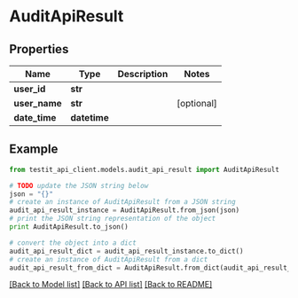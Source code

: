 # AuditApiResult


## Properties
Name | Type | Description | Notes
------------ | ------------- | ------------- | -------------
**user_id** | **str** |  | 
**user_name** | **str** |  | [optional] 
**date_time** | **datetime** |  | 

## Example

```python
from testit_api_client.models.audit_api_result import AuditApiResult

# TODO update the JSON string below
json = "{}"
# create an instance of AuditApiResult from a JSON string
audit_api_result_instance = AuditApiResult.from_json(json)
# print the JSON string representation of the object
print AuditApiResult.to_json()

# convert the object into a dict
audit_api_result_dict = audit_api_result_instance.to_dict()
# create an instance of AuditApiResult from a dict
audit_api_result_from_dict = AuditApiResult.from_dict(audit_api_result_dict)
```
[[Back to Model list]](../README.md#documentation-for-models) [[Back to API list]](../README.md#documentation-for-api-endpoints) [[Back to README]](../README.md)


